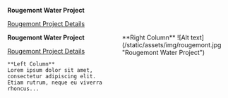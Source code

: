<strong> Rougemont Water Project </strong>

[Rougemont Project Details](https://www.epa.gov/sites/default/files/2016-10/documents/rougemontncsept2016-10-12-16.pdf)

<div style="display: flex; gap: 1rem;">
  <div style="flex: 1;">
  <strong> Rougemont Water Project </strong>

[Rougemont Project Details](https://www.epa.gov/sites/default/files/2016-10/documents/rougemontncsept2016-10-12-16.pdf)
    
    **Left Column**  
    Lorem ipsum dolor sit amet, consectetur adipiscing elit.  
    Etiam rutrum, neque eu viverra rhoncus...
  </div>

  <div style="flex: 1;">
    **Right Column**  
    ![Alt text](/static/assets/img/rougemont.jpg "Rougemont Water Project")
  </div>
</div>
